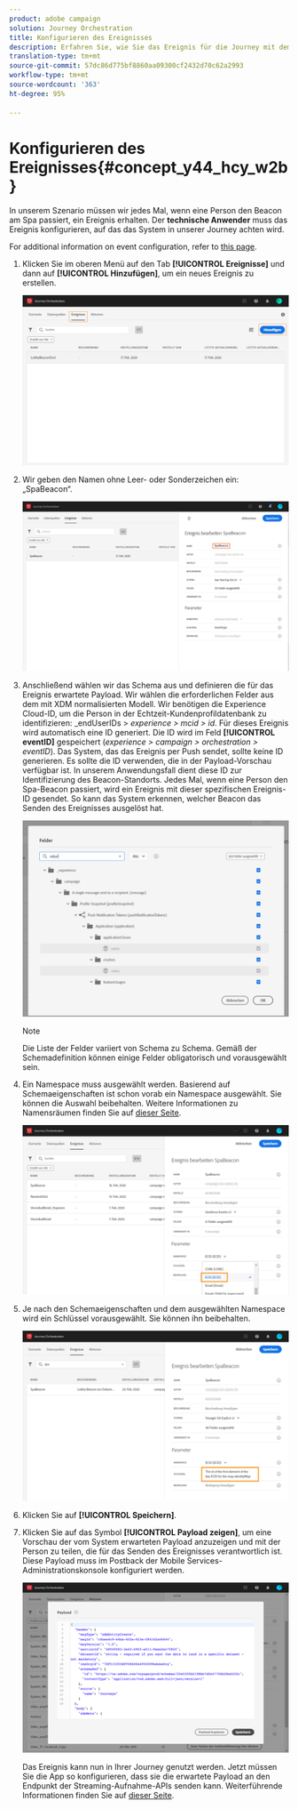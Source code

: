```yaml
---
product: adobe campaign
solution: Journey Orchestration
title: Konfigurieren des Ereignisses
description: Erfahren Sie, wie Sie das Ereignis für die Journey mit dem einfachen Anwendungsfall konfigurieren
translation-type: tm+mt
source-git-commit: 57dc86d775bf8860aa09300cf2432d70c62a2993
workflow-type: tm+mt
source-wordcount: '363'
ht-degree: 95%

---
```



# Konfigurieren des Ereignisses{#concept_y44_hcy_w2b}

In unserem Szenario müssen wir jedes Mal, wenn eine Person den Beacon am Spa passiert, ein Ereignis erhalten. Der **technische Anwender** muss das Ereignis konfigurieren, auf das das System in unserer Journey achten wird.

For additional information on event configuration, refer to [this page](../event/about-events.md).

1. Klicken Sie im oberen Menü auf den Tab **[!UICONTROL Ereignisse]** und dann auf **[!UICONTROL Hinzufügen]**, um ein neues Ereignis zu erstellen.

   ![](../assets/journeyuc1_1.png)

1. Wir geben den Namen ohne Leer- oder Sonderzeichen ein: „SpaBeacon“.

   ![](../assets/journeyuc1_2.png)

1. Anschließend wählen wir das Schema aus und definieren die für das Ereignis erwartete Payload. Wir wählen die erforderlichen Felder aus dem mit XDM normalisierten Modell. Wir benötigen die Experience Cloud-ID, um die Person in der Echtzeit-Kundenprofildatenbank zu identifizieren: _endUserIDs > _experience > mcid > id_. Für dieses Ereignis wird automatisch eine ID generiert. Die ID wird im Feld **[!UICONTROL eventID]** gespeichert (_experience > campaign > orchestration > eventID_). Das System, das das Ereignis per Push sendet, sollte keine ID generieren. Es sollte die ID verwenden, die in der Payload-Vorschau verfügbar ist. In unserem Anwendungsfall dient diese ID zur Identifizierung des Beacon-Standorts. Jedes Mal, wenn eine Person den Spa-Beacon passiert, wird ein Ereignis mit dieser spezifischen Ereignis-ID gesendet. So kann das System erkennen, welcher Beacon das Senden des Ereignisses ausgelöst hat.

   ![](../assets/journeyuc1_3.png)

   >[!NOTE]
   >
   >Die Liste der Felder variiert von Schema zu Schema. Gemäß der Schemadefinition können einige Felder obligatorisch und vorausgewählt sein.

1. Ein Namespace muss ausgewählt werden. Basierend auf Schemaeigenschaften ist schon vorab ein Namespace ausgewählt. Sie können die Auswahl beibehalten. Weitere Informationen zu Namensräumen finden Sie auf [dieser Seite](../event/selecting-the-namespace.md).

   ![](../assets/journeyuc1_6.png)

1. Je nach den Schemaeigenschaften und dem ausgewählten Namespace wird ein Schlüssel vorausgewählt. Sie können ihn beibehalten.

   ![](../assets/journeyuc1_5.png)

1. Klicken Sie auf **[!UICONTROL Speichern]**.

1. Klicken Sie auf das Symbol **[!UICONTROL Payload zeigen]**, um eine Vorschau der vom System erwarteten Payload anzuzeigen und mit der Person zu teilen, die für das Senden des Ereignisses verantwortlich ist. Diese Payload muss im Postback der Mobile Services-Administrationskonsole konfiguriert werden.

   ![](../assets/journeyuc1_7.png)

   Das Ereignis kann nun in Ihrer Journey genutzt werden. Jetzt müssen Sie die App so konfigurieren, dass sie die erwartete Payload an den Endpunkt der Streaming-Aufnahme-APIs senden kann. Weiterführende Informationen finden Sie auf [dieser Seite](../event/additional-steps-to-send-events-to-journey-orchestration.md).